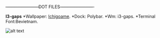 -̶-̶-̶-̶-̶-̶-̶-̶-̶-̶-̶-̶-̶-̶-̶-̶-̶-̶-̶-̶-̶-̶-̶-̶DOT FILES-̶-̶-̶-̶-̶-̶-̶-̶-̶-̶-̶-̶-̶-̶-̶-̶-̶-̶-̶-̶-̶-̶-̶-̶

**I3-gaps**
*Wallpaper: [Ichigoame](https://gelbooru.com/index.php?page=post&s=view&id=6195212&tags=ichigoame+).
*Dock: Polybar.
*Wm: i3-gaps.
*Terminal Font:Bevietnam.



![alt text](https://cdn.discordapp.com/attachments/862918880523583498/876800495463829524/ricecomplete.png)






